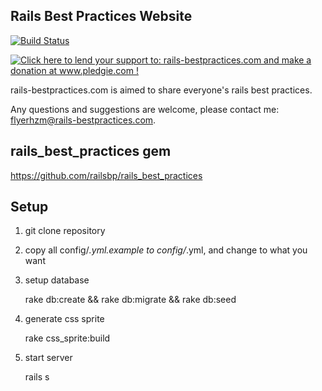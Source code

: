 Rails Best Practices Website
----------------------------

[![Build Status](https://secure.travis-ci.org/railsbp/rails-bestpractices.com.png)](http://travis-ci.org/railsbp/rails-bestpractices.com)

[![Click here to lend your support to: rails-bestpractices.com and make a donation at www.pledgie.com !](https://www.pledgie.com/campaigns/12057.png?skin_name=chrome)](http://www.pledgie.com/campaigns/12057)

rails-bestpractices.com is aimed to share everyone's rails best practices.

Any questions and suggestions are welcome, please contact me: flyerhzm@rails-bestpractices.com.

rails_best_practices gem
-----------------------

<https://github.com/railsbp/rails_best_practices>

Setup
-----

1. git clone repository

2. copy all config/*.yml.example to config/*.yml, and change to what you want

3. setup database

    rake db:create && rake db:migrate && rake db:seed

4. generate css sprite

    rake css_sprite:build

5. start server

    rails s

